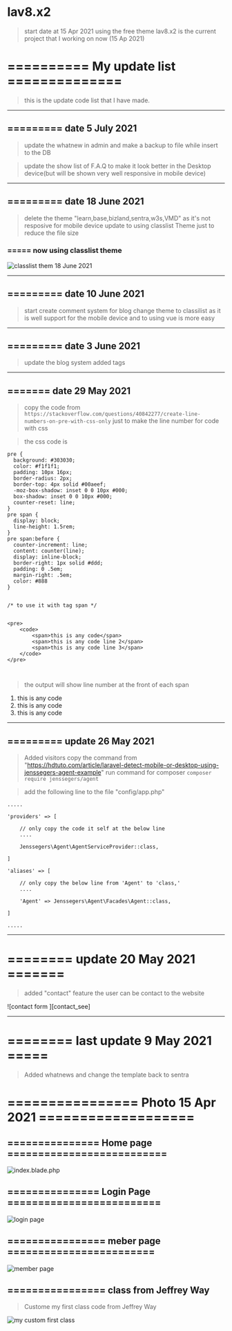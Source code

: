 # lav8.x2

> start date at 15 Apr 2021 using the free theme
lav8.x2 is the current project that I working on now (15 Ap 2021)








#  ========== My update list ==============

> this is the update code list that I have made.

---
## ========= date 5 July 2021 
> update the whatnew in admin and make a backup to file while insert to the DB 

> update the show list of F.A.Q to make it look better in the Desktop device(but will be shown very well responsive in mobile device)

---
## ========= date 18 June 2021 

> delete the theme "learn,base,bizland,sentra,w3s,VMD" as it's not resposive 
> for mobile device
> update to using classlist Theme just to reduce the file size



### ===== now using classlist theme

[classlist_theme]:https://i.ibb.co/WWfVPTP/2021-06-18-classlist-theme.png

![classlist them 18 June 2021][classlist_theme]



--- 
## ========= date 10 June 2021 
> start create comment system for blog
> change theme to classilist as it is well support for the mobile device and 
> to using vue is more easy




---
## ========= date 3 June 2021

> update the blog system added tags


---

## ======= date 29 May 2021

> copy the code from `https://stackoverflow.com/questions/40842277/create-line-numbers-on-pre-with-css-only` just to make the line number for code with css



> the css code is

```
pre {
  background: #303030;
  color: #f1f1f1;
  padding: 10px 16px;
  border-radius: 2px;
  border-top: 4px solid #00aeef;
  -moz-box-shadow: inset 0 0 10px #000;
  box-shadow: inset 0 0 10px #000;
  counter-reset: line;
}
pre span {
  display: block;
  line-height: 1.5rem;
}
pre span:before {
  counter-increment: line;
  content: counter(line);
  display: inline-block;
  border-right: 1px solid #ddd;
  padding: 0 .5em;
  margin-right: .5em;
  color: #888
}


/* to use it with tag span */


<pre>
    <code>
        <span>this is any code</span>
        <span>this is any code line 2</span>
        <span>this is any code line 3</span>
    </code>
</pre>



```

> the output will show line number at the front of each span


1.  this is any code
2.  this is any code
3.  this is any code



---

## ========= update 26 May 2021

> Added visitors
> copy the command from "https://hdtuto.com/article/laravel-detect-mobile-or-desktop-using-jenssegers-agent-example"
> run command for composer
> `composer require jenssegers/agent`



> add the following line to the file "config/app.php"


```
.....

'providers' => [

    // only copy the code it self at the below line
	....

	Jenssegers\Agent\AgentServiceProvider::class,

]

'aliases' => [

    // only copy the below line from 'Agent' to 'class,'
	....

	'Agent' => Jenssegers\Agent\Facades\Agent::class,

]

.....

```




---
# ======== update 20 May 2021 =======

> added "contact" feature the user can be contact to the website



[contact_see-south]:https://i.ibb.co/D4gWh2c/2021-05-20-contact.png

![contact form ][contact_see]


---

# ======== last update 9 May 2021 =====

> Added whatnews and change the template back to sentra







# ================ Photo 15 Apr 2021  ===================


[15_apr_pic_4]:https://i.ibb.co/X84zV1F/2021-04-15-laravel-X2-custom-script.png

[15_apr_pic_1]:https://i.ibb.co/JBskcQ9/2021-04-15-laravel-X2-index.png
[15_apr_pic_2]:https://i.ibb.co/0ZDpVyW/2021-04-15-laravel-X2-login.png
[15_apr_pic_3]:https://i.ibb.co/n8cB8Md/2021-04-15-laravel-X2-member.png


## =============== Home page ==========================

![index.blade.php][15_apr_pic_1]




## =============== Login Page =========================
![login page][15_apr_pic_2]



## ================ meber page ========================

![member page][15_apr_pic_3]


## ================ class from Jeffrey Way

> Custome my first class code from Jeffrey Way


![my custom first class][15_apr_pic_4]







